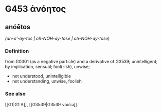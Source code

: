 # G453 ἀνόητος

## anóētos

_(an-o'-ay-tos | ah-NOH-ay-tose | ah-NOH-ay-tose)_

### Definition

from G0001 (as a negative particle) and a derivative of G3539; unintelligent; by implication, sensual; fool(-ish), unwise; 

- not understood, unintelligible
- not understanding, unwise, foolish

### See also

[[G1|G1 Α]], [[G3539|G3539 νοιέω]]

